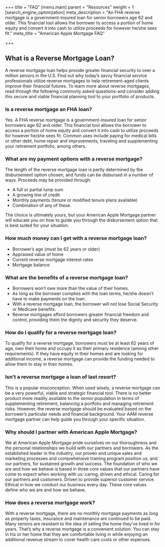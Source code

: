 +++
title = "FAQ"
[menu.main]
parent = "Resources"
weight = 1
[search_engine_optimization]
meta_description = "An FHA reverse mortgage is a government-insured loan for senior borrowers age 62 and older. This financial tool allows the borrower to access a portion of home equity and convert it into cash to utilize proceeds for however he/she sees fit."
meta_title = "American Apple Mortgage FAQ"

+++
## What is a Reverse Mortgage Loan?

A reverse mortgage loan helps provide greater financial security to over a million seniors in the U.S. Find out why today’s savvy financial service professionals utilize reverse mortgages to help retirement-aged clients improve their financial futures. To learn more about reverse mortgages, read through the following commonly asked questions–and consider adding this secure and viable financial planning tool to your portfolio of products.

### Is a reverse mortgage an FHA loan?

Yes. A FHA reverse mortgage is a government-insured loan for senior borrowers age 62 and older. This financial tool allows the borrower to access a portion of home equity and convert it into cash to utilize proceeds for however he/she sees fit. Common uses include paying for medical bills or other debt, home repair and improvements, traveling and supplementing your retirement portfolio, among others.

### What are my payment options with a reverse mortgage?

The length of the reverse mortgage loan is partly determined by the disbursement option chosen, and funds can be disbursed in a number of ways. Proceeds may be provided through:

* A full or partial lump sum
* A growing line of credit
* Monthly payments (tenure or modified tenure plans available)
* Combination of any of these.

The choice is ultimately yours, but your American Apple Mortgage partner will educate you on how to guide you through the disbursement option that is best suited for your situation.

### How much money can I get with a reverse mortgage loan?

* Borrower’s age (must be 62 years or older)
* Appraised value of home
* Current reverse mortgage interest rates
* Mortgage balance

### What are the benefits of a reverse mortgage loan?

* Borrowers won’t owe more than the value of their homes.
* As long as the borrower complies with the loan terms, he/she doesn’t have to make payments on the loan.
* With a reverse mortgage loan, the borrower will not lose Social Security or Medicare benefits.
* Reverse mortgages afford borrowers greater financial freedom and control, providing them the dignity and security they deserve.

### How do I qualify for a reverse mortgage loan?

To qualify for a reverse mortgage, borrowers must be at least 62 years of age, own their home and occupy it as their primary residence (among other requirements). If they have equity in their homes and are looking for additional income, a reverse mortgage can provide the funding needed to allow them to stay in their homes.

### Isn’t a reverse mortgage a loan of last resort?

This is a popular misconception. When used wisely, a reverse mortgage can be a very powerful, viable and strategic financial tool. There is no better product more readily available to the senior population in terms of supplementing retirement, balancing a portfolio and managing retirement risks. However, the reverse mortgage should be evaluated based on the borrower’s particular needs and financial background. Your AAM reverse mortgage partner can help guide you through your specific situation.

### Why should I partner with American Apple Mortgage?

We at American Apple Mortgage pride ourselves on our thoroughness and the personal relationships we build with our partners and borrowers. As the established leader in the industry, our proven and unique sales and marketing processes and comprehensive training program position us, and our partners, for sustained growth and success. The foundation of who we are and how we behave is based in three core values that our partners have come to expect when working with us: caring, driven and ethical. Caring for our partners and customers. Driven to provide superior customer service. Ethical in how we conduct our business every day. These core values define who we are and how we behave.

### How does a reverse mortgage work?

With a reverse mortgage, there are no monthly mortgage payments as long as property taxes, insurance and maintenance are continued to be paid. Many seniors are resistant to the idea of selling the home they’ve lived in for years. That’s why a reverse mortgage is a convenient solution. You can stay in his or her home that they are comfortable living in while enjoying an additional revenue stream to cover health care costs or other expenses.